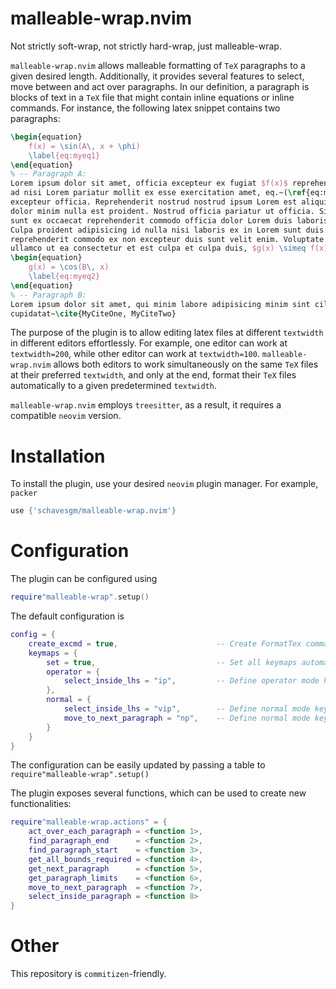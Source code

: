 # malleable-wrap.nvim
Not strictly soft-wrap, not strictly hard-wrap, just malleable-wrap.

`malleable-wrap.nvim` allows malleable formatting of `TeX` paragraphs to a given desired length.
Additionally, it provides several features to select, move between and act over paragraphs. In our
definition, a paragraph is blocks of text in a `TeX` file that might contain inline equations or
inline commands. For instance, the following latex snippet contains two paragraphs:
```latex
\begin{equation}
    f(x) = \sin(A\, x + \phi)
    \label{eq:myeq1}
\end{equation}
% -- Paragraph A: 
Lorem ipsum dolor sit amet, officia excepteur ex fugiat $f(x)$ reprehenderit enim labore culpa sint
ad nisi Lorem pariatur mollit ex esse exercitation amet, eq.~(\ref{eq:myeq1}). Nisi anim cupidatat
excepteur officia. Reprehenderit nostrud nostrud ipsum Lorem est aliquip amet voluptate voluptate
dolor minim nulla est proident. Nostrud officia pariatur ut officia. Sit irure elit esse ea nulla
sunt ex occaecat reprehenderit commodo officia dolor Lorem duis laboris cupidatat officia voluptate.
Culpa proident adipisicing id nulla nisi laboris ex in Lorem sunt duis officia eiusmod. Aliqua
reprehenderit commodo ex non excepteur duis sunt velit enim. Voluptate laboris sint cupidatat
ullamco ut ea consectetur et est culpa et culpa duis, $g(x) \simeq f(x)$
\begin{equation}
    g(x) = \cos(B\, x)
    \label{eq:myeq2}
\end{equation}
% -- Paragraph B:
Lorem ipsum dolor sit amet, qui minim labore adipisicing minim sint cillum sint consectetur
cupidatat~\cite{MyCiteOne, MyCiteTwo}
```

The purpose of the plugin is to allow editing latex files at different `textwidth` in different
editors effortlessly. For example, one editor can work at `textwidth=200`, while other editor can
work at `textwidth=100`. `malleable-wrap.nvim` allows both editors to work simultaneously on the
same `TeX` files at their preferred `textwidth`, and only at the end, format their `TeX` files
automatically to a given predetermined `textwidth`.

`malleable-wrap.nvim` employs `treesitter`, as a result, it requires a compatible `neovim` version.

# Installation
To install the plugin, use your desired `neovim` plugin manager. For example, `packer`
```lua
use {'schavesgm/malleable-wrap.nvim'}
```

# Configuration
The plugin can be configured using
```lua
require"malleable-wrap".setup()
```

The default configuration is
```lua
config = {
    create_excmd = true,                      -- Create FormatTex command
    keymaps = {
        set = true,                           -- Set all keymaps automatically
        operator = {
            select_inside_lhs = "ip",         -- Define operator mode keybind "ip"
        },
        normal = {
            select_inside_lhs = "vip",        -- Define normal mode keybind "vip"
            move_to_next_paragraph = "np",    -- Define normal mode keybind "np"
        }
    }
}
```
The configuration can be easily updated by passing a table to `require"malleable-wrap".setup()`

The plugin exposes several functions, which can be used to create new functionalities:
```lua
require"malleable-wrap.actions" = {
    act_over_each_paragraph = <function 1>,                                                                                                                                               
    find_paragraph_end      = <function 2>,                                                                                                                                                    
    find_paragraph_start    = <function 3>,                                                                                                                                                  
    get_all_bounds_required = <function 4>,                                                                                                                                               
    get_next_paragraph      = <function 5>,                                                                                                                                                    
    get_paragraph_limits    = <function 6>,                                                                                                                                                  
    move_to_next_paragraph  = <function 7>,                                                                                                                                                
    select_inside_paragraph = <function 8>                                                                                                                                                
}
```

# Other
This repository is `commitizen`-friendly.
